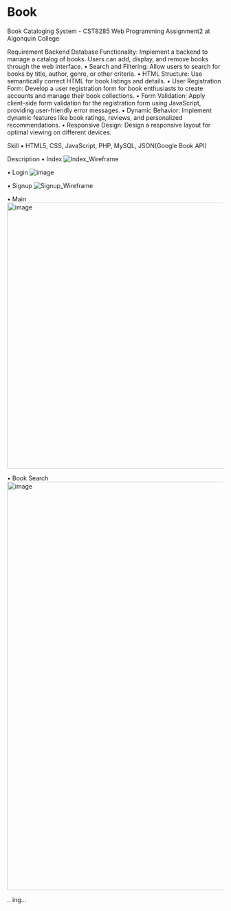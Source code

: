 # Book
Book Cataloging System - CST8285 Web Programming Assignment2 at Algonquin College

Requirement
Backend Database Functionality: Implement a backend to manage a catalog of books. Users can add, display, and remove books through the web interface.
• Search and Filtering: Allow users to search for books by title, author, genre, or other criteria.
• HTML Structure: Use semantically correct HTML for book listings and details.
• User Registration Form: Develop a user registration form for book enthusiasts to create accounts and manage their book collections.
• Form Validation: Apply client-side form validation for the registration form using JavaScript, providing user-friendly error messages.
• Dynamic Behavior: Implement dynamic features like book ratings, reviews, and personalized recommendations.
• Responsive Design: Design a responsive layout for optimal viewing on different devices.

Skill
• HTML5, CSS, JavaScript, PHP, MySQL, JSON(Google Book API)

Description
• Index
![Index_Wireframe](https://github.com/user-attachments/assets/47e9b6ff-a6e4-4d35-a59e-81d51729b290)

• Login
![image](https://github.com/user-attachments/assets/d903f605-2982-42f0-b066-9bd2db3e50a8)

• Signup
![Signup_Wireframe](https://github.com/user-attachments/assets/c921d72d-8f59-4851-9772-37e82b0f58c8)

• Main
<img width="617" alt="image" src="https://github.com/user-attachments/assets/ea533028-b354-4b46-84e7-0ea58caae637">

• Book Search
<img width="948" alt="image" src="https://github.com/user-attachments/assets/f993e89c-f541-4fdd-a007-53ef200ae947">

.. ing...











